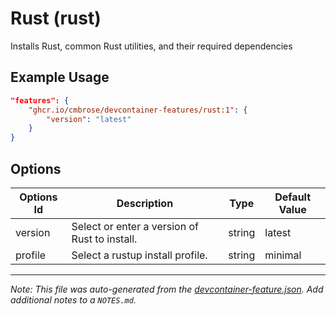 
# Rust (rust)

Installs Rust, common Rust utilities, and their required dependencies

## Example Usage

```json
"features": {
    "ghcr.io/cmbrose/devcontainer-features/rust:1": {
        "version": "latest"
    }
}
```

## Options

| Options Id | Description | Type | Default Value |
|-----|-----|-----|-----|
| version | Select or enter a version of Rust to install. | string | latest |
| profile | Select a rustup install profile. | string | minimal |



---

_Note: This file was auto-generated from the [devcontainer-feature.json](https://github.com/cmbrose/devcontainer-features/blob/main/src/rust/devcontainer-feature.json).  Add additional notes to a `NOTES.md`._
